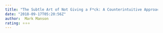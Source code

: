 ```yaml
---
title: "The Subtle Art of Not Giving a F*ck: A Counterintuitive Approach to Living a Good Life"
date: "2018-09-17T05:20:56Z"
author:  Mark Manson 
rating: ⭐⭐⭐
---
```


<style>

</style>

